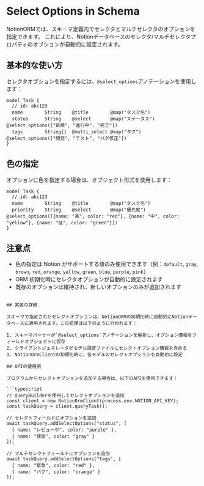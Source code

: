 # Select Options in Schema

NotionORMでは、スキーマ定義内でセレクタとマルチセレクタのオプションを指定できます。
これにより、Notionデータベースのセレクタ/マルチセレクタプロパティのオプションが自動的に設定されます。

## 基本的な使い方

セレクタオプションを指定するには、`@select_options`アノテーションを使用します：

```prisma
model Task {
  // id: abc123
  name        String    @title        @map("タスク名")
  status      String    @select       @map("ステータス")  @select_options(["新規", "進行中", "完了"])
  tags        String[]  @multi_select @map("タグ")        @select_options(["開発", "テスト", "バグ修正"])
}
```

## 色の指定

オプションに色を指定する場合は、オブジェクト形式を使用します：

```prisma
model Task {
  // id: abc123
  name        String    @title        @map("タスク名")
  priority    String    @select       @map("優先度")    @select_options([{name: "高", color: "red"}, {name: "中", color: "yellow"}, {name: "低", color: "green"}])
}
```

## 注意点

- 色の指定は Notion がサポートする値のみ使用できます（例：`default`, `gray`, `brown`, `red`, `orange`, `yellow`, `green`, `blue`, `purple`, `pink`）
- ORM 初期化時にセレクタオプションが自動的に設定されます
- 既存のオプションは維持され、新しいオプションのみが追加されます
```

## 実装の詳細

スキーマで指定されたセレクトオプションは、NotionORMの初期化時に自動的にNotionデータベースに適用されます。この処理は以下のように行われます：

1. スキーマパーサーが`@select_options`アノテーションを解析し、オプション情報をフィールドオブジェクトに保存
2. クライアントジェネレータがモデル設定ファイルにセレクトオプション情報を含める
3. NotionOrmClientの初期化時に、各モデルのセレクトオプションを自動的に設定

## APIの使用例

プログラムからセレクトオプションを追加する場合は、以下のAPIを使用できます：

```typescript
// QueryBuilderを使用してセレクトオプションを追加
const client = new NotionOrmClient(process.env.NOTION_API_KEY);
const taskQuery = client.queryTask();

// セレクトフィールドにオプションを追加
await taskQuery.addSelectOptions("status", [
  { name: "レビュー中", color: "purple" },
  { name: "保留", color: "gray" }
]);

// マルチセレクトフィールドにオプションを追加
await taskQuery.addSelectOptions("tags", [
  { name: "緊急", color: "red" },
  { name: "バグ", color: "orange" }
]);
```
